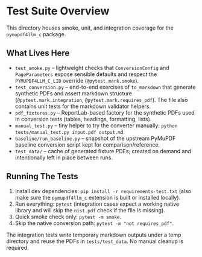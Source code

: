 # Test Suite Overview

This directory houses smoke, unit, and integration coverage for the `pymupdf4llm_c` package.

## What Lives Here
- `test_smoke.py` – lightweight checks that `ConversionConfig` and `PageParameters` expose sensible defaults and respect the `PYMUPDF4LLM_C_LIB` override (`@pytest.mark.smoke`).
- `test_conversion.py` – end-to-end exercises of `to_markdown` that generate synthetic PDFs and assert markdown structure (`@pytest.mark.integration`, `@pytest.mark.requires_pdf`). The file also contains unit tests for the markdown validator helpers.
- `pdf_fixtures.py` – ReportLab-based factory for the synthetic PDFs used in conversion tests (tables, headings, formatting, lists).
- `manual_test.py` – tiny helper to try the converter manually: `python tests/manual_test.py input.pdf output.md`.
- `baseline/run_baseline.py` – snapshot of the upstream PyMuPDF baseline conversion script kept for comparison/reference.
- `test_data/` – cache of generated fixture PDFs; created on demand and intentionally left in place between runs.

## Running The Tests
1. Install dev dependencies: `pip install -r requirements-test.txt` (also make sure the `pymupdf4llm_c` extension is built or installed locally).
2. Run everything: `pytest` (integration cases expect a working native library and will skip the `nist.pdf` check if the file is missing).
3. Quick smoke check only: `pytest -m smoke`.
4. Skip the native conversion path: `pytest -m "not requires_pdf"`.

The integration tests write temporary markdown outputs under a temp directory and reuse the PDFs in `tests/test_data`. No manual cleanup is required.

